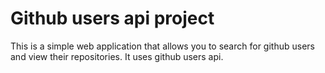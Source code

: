 # Github users api project
This is a simple web application that allows you to search for github users and view their repositories. It uses github users api.